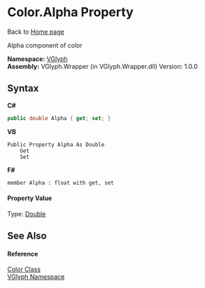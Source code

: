 # Color.Alpha Property 
Back to <a href="Home.md">Home page</a> 

Alpha component of color

**Namespace:**&nbsp;<a href="N_VGlyph.md">VGlyph</a><br />**Assembly:**&nbsp;VGlyph.Wrapper (in VGlyph.Wrapper.dll) Version: 1.0.0

## Syntax

**C#**<br />
``` C#
public double Alpha { get; set; }
```

**VB**<br />
``` VB
Public Property Alpha As Double
	Get
	Set
```

**F#**<br />
``` F#
member Alpha : float with get, set

```


#### Property Value
Type: <a href="http://msdn2.microsoft.com/en-us/library/643eft0t" target="_blank">Double</a>

## See Also


#### Reference
<a href="T_VGlyph_Color.md">Color Class</a><br /><a href="N_VGlyph.md">VGlyph Namespace</a><br />